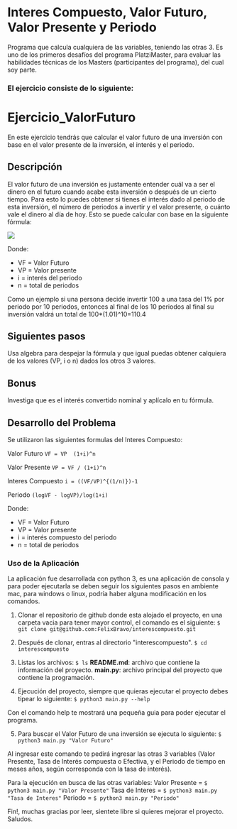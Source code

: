 # Interes Compuesto, Valor Futuro, Valor Presente y Periodo
Programa que calcula cualquiera de las variables, teniendo las otras 3.
Es uno de los primeros desafíos del programa PlatziMaster, para evaluar las habilidades técnicas de los Masters (participantes del programa), del cual soy parte.

### El ejercicio consiste de lo siguiente: 

# Ejercicio_ValorFuturo
En este ejercicio tendrás que calcular el valor futuro de una inversión con base en el valor presente de la inversión, el interés y el periodo. 
## Descripción
El valor futuro de una inversión es justamente entender cuál va a ser el dinero en el futuro cuando acabe esta inversión o después de un cierto tiempo. Para esto lo puedes obtener si tienes el interés dado al periodo de esta inversión, el número de periodos a invertir y el valor presente, o cuánto vale el dinero al día de hoy. Esto se puede calcular con base en la siguiente fórmula:

<img src="https://latex.codecogs.com/gif.latex?%5Cdpi%7B300%7D%20VF%3DVP%281&plus;i%29%5En " /> 

Donde:
- VF = Valor Futuro
- VP = Valor presente
- i = interés del periodo
- n = total de periodos

Como un ejemplo si una persona decide invertir 100 a una tasa del 1% por periodo por 10 periodos, entonces al final de los 10 periodos al final su inversión valdrá un total de 100*(1.01)^10=110.4

## Siguientes pasos
Usa algebra para despejar la fórmula y que igual puedas obtener calquiera de los valores (VP, i o n) dados los otros 3 valores. 

## Bonus
Investiga que es el interés convertido nominal y aplícalo en tu fórmula.

## Desarrollo del Problema

Se utilizaron las siguientes formulas del Interes Compuesto:

Valor Futuro ` VF = VP  (1+i)^n `

Valor Presente ` VP = VF / (1+i)^n `

Interes Compuesto ` i = ((VF/VP)^{(1/n)})-1 `

Periodo ` (logVF - logVP)/log(1+i) `

Donde:
- VF = Valor Futuro
- VP = Valor presente
- i = interés compuesto del periodo
- n = total de periodos

### Uso de la Aplicación

La aplicación fue desarrollada con python 3, es una aplicación de consola y para poder ejecutarla se deben seguir los siguientes pasos en ambiente mac, para windows o linux, podría haber alguna modificación en los comandos.

1. Clonar el repositorio de github donde esta alojado el proyecto, en una carpeta vacia para tener mayor control, el comando es el siguiente:
`$ git clone git@github.com:FelixBravo/interescompuesto.git`

2. Después de clonar, entras al directorio "interescompuesto".
`$ cd interescompuesto`

3. Listas los archivos:
`$ ls`
		**README.md**: archivo que contiene la información del proyecto.
		**main.py**: archivo principal del proyecto que contiene la programación.

4. Ejecución del proyecto, siempre que quieras ejecutar el proyecto debes tipear lo siguiente:
`$ python3 main.py --help`

Con el comando help te mostrará una pequeña guia para poder ejecutar el programa.

5. Para buscar el Valor Futuro de una inversión se ejecuta lo siguiente:
`$ python3 main.py "Valor Futuro"`

Al ingresar este comando te pedirá ingresar las otras 3 variables (Valor Presente, Tasa de Interés compuesta o Efectiva, y el Periodo de tiempo en meses años, según corresponda con la tasa de interés).

Para la ejecución en busca de las otras variables:
Valor Presente = `$ python3 main.py "Valor Presente"`
Tasa de Interes = `$ python3 main.py "Tasa de Interes"`
Periodo = `$ python3 main.py "Periodo"`

Fin!, muchas gracias por leer, sientete libre si quieres mejorar el proyecto. Saludos.






